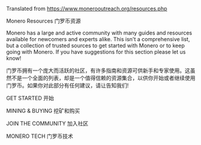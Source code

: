 Translated from https://www.monerooutreach.org/resources.phpMonero Resources门罗币资源Monero has a large and active community with many guides and resources available for newcomers and experts alike. This isn't a comprehensive list, but a collection of trusted sources to get started with Monero or to keep going with Monero. If you have suggestions for this section please let us know!门罗币拥有一个庞大而活跃的社区，有许多指南和资源可供新手和专家使用。这虽然不是一个全面的列表，却是一个值得信赖的资源集合，以供你开始或者继续使用门罗币。如果你对此部分有任何建议，请让告知我们!GET STARTED开始MINING & BUYING挖矿和购买JOIN THE COMMUNITY加入社区MONERO TECH门罗币技术